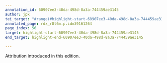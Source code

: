 ```yaml
---
annotation_id: 60907ee3-40da-498d-8a3a-744459ae3145
author: jpk
tei_target: "#range(#highlight-start-60907ee3-40da-498d-8a3a-744459ae3145, #highlight-end-60907ee3-40da-498d-8a3a-744459ae3145)"
annotated_page: rdx_r8t6m.p.idm39161264
page_index: 56
target: highlight-start-60907ee3-40da-498d-8a3a-744459ae3145
end_target: highlight-end-60907ee3-40da-498d-8a3a-744459ae3145

---
```

Attribution introduced in this edition.